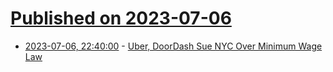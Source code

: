 # [Published on 2023-07-06](index.md)

* [2023-07-06, 22:40:00](https://yro.slashdot.org/story/23/07/06/2025202/uber-doordash-sue-nyc-over-minimum-wage-law?utm_source=rss1.0mainlinkanon&utm_medium=feed) - [Uber, DoorDash Sue NYC Over Minimum Wage Law](https://yro.slashdot.org/story/23/07/06/2025202/uber-doordash-sue-nyc-over-minimum-wage-law?utm_source=rss1.0mainlinkanon&utm_medium=feed)
